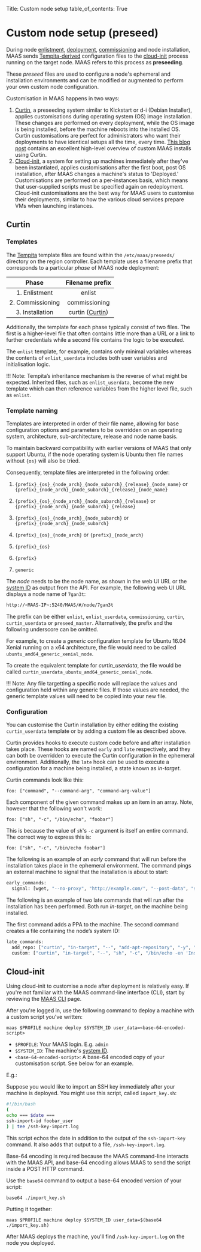 Title: Custom node setup
table_of_contents: True

# Custom node setup (preseed)

During node [enlistment][node-enlistment], [deployment][node-deployment],
[commissioning][node-commission] and node installation, MAAS sends
[Tempita-derived][tempita] configuration files to the [cloud-init][cloud-init]
process running on the target node. MAAS refers to this process as
**preseeding**.

These *preseed* files are used to configure a node's ephemeral and
installation environments and can be modified or augmented to perform your own
custom node configuration.

Customisation in MAAS happens in two ways:

1. [Curtin][curtin], a preseeding system similar to Kickstart or d-i (Debian
   Installer), applies customisations during operating system (OS) image
   installation. These changes are performed on every deployment, while the OS
   image is being installed, before the machine reboots into the installed OS.
   Curtin customisations are perfect for administrators who want their
   deployments to have identical setups all the time, every time.
   [This blog post][blog] contains an excellent high-level overview of custom
   MAAS installs using Curtin.
2. [Cloud-init][cloud-init], a system for setting up machines immediately after
   they've been instantiated, applies customisations after the first boot, post
   OS installation, after MAAS changes a machine's status to 'Deployed.'
   Customisations are performed on a per-instances basis, which means that
   user-supplied scripts  must be specified again on redeployment. Cloud-init
   customisations are the best way for MAAS users to customise their
   deployments, similar to how the various cloud services prepare VMs when
   launching instances.

## Curtin

### Templates

The [Tempita][tempita] template files are found within the
`/etc/maas/preseeds/` directory on the region controller. Each template uses a
filename prefix that corresponds to a particular *phase* of MAAS node
deployment:

|     Phase     |        Filename prefix               |
|:-------------:|:------------------------------------:|
| 1. Enlistment    | enlist                            |
| 2. Commissioning | commissioning                     |
| 3. Installation  | curtin ([Curtin][curtin])         |


Additionally, the template for each phase typically consist of two files. The
first is a higher-level file that often contains little more than a URL or a
link to further credentials while a second file contains the logic to be
executed. 

The `enlist` template, for example, contains only minimal variables whereas the
contents of `enlist_userdata` includes both user variables and initialisation
logic.

!!! Note:
    Tempita’s inheritance mechanism is the reverse of what might be expected.
    Inherited files, such as `enlist_userdata`, become the new template which
    can then reference variables from the higher level file, such as `enlist`.


### Template naming

Templates are interpreted in order of their file name, allowing for base
configuration options and parameters to be overridden on an operating system,
architecture, sub-architecture, release and node name basis.

To maintain backward compatibility with earlier versions of MAAS that only
support Ubuntu, if the node operating system is Ubuntu then file names
without `{os}` will also be tried.

Consequently, template files are interpreted in the following order:

1. `{prefix}_{os}_{node_arch}_{node_subarch}_{release}_{node_name}`
or `{prefix}_{node_arch}_{node_subarch}_{release}_{node_name}`

1. `{prefix}_{os}_{node_arch}_{node_subarch}_{release}`
or `{prefix}_{node_arch}_{node_subarch}_{release}`

1. `{prefix}_{os}_{node_arch}_{node_subarch}`
or `{prefix}_{node_arch}_{node_subarch}`

1. `{prefix}_{os}_{node_arch}`
or `{prefix}_{node_arch}`

1. `{prefix}_{os}`

1. `{prefix}`

1. `generic`

The *node* needs to be the node name, as shown in the web UI URL or the [system
ID][system-id] as output from the API. For example, the following web UI URL
displays a node name of `7gan3t`:

```bash
http://<MAAS-IP>:5240/MAAS/#/node/7gan3t
```

The prefix can be either `enlist`, `enlist_userdata`, `commissioning`,
`curtin`, `curtin_userdata` or `preseed_master`. Alternatively, the prefix and
the following underscore can be omitted. 

For example, to create a *generic* configuration template for Ubuntu 16.04
Xenial running on a x64 architecture, the file would need to be called
`ubuntu_amd64_generic_xenial_node`.

To create the equivalent template for *curtin_userdata*, the file would be called
`curtin_userdata_ubuntu_amd64_generic_xenial_node`.

!!! Note:
    Any file targetting a specific node will replace the values and
    configuration held within any generic files. If those values are needed,
    the generic template values will need to be copied into your new file. 

### Configuration

You can customise the Curtin installation by either editing the existing
`curtin_userdata` template or by adding a custom file as described above.

Curtin provides hooks to execute custom code before and after installation
takes place. These hooks are named `early` and `late` respectively, and they
can both be overridden to execute the Curtin configuration in the ephemeral
environment. Additionally, the `late` hook can be used to execute a
configuration for a machine being installed, a state known as *in-target*.

Curtin commands look like this:

```
foo: ["command", "--command-arg", "command-arg-value"]
```

Each component of the given command makes up an item in an array. Note, however
that the following won't work:

```
foo: ["sh", "-c", "/bin/echo", "foobar"]
```

This is because the value of `sh`'s `-c` argument is itself an entire command.
The correct way to express this is:

```
foo: ["sh", "-c", "/bin/echo foobar"]
```

The following is an example of an *early* command that will run before the
installation takes place in the ephemeral environment. The command pings an
external machine to signal that the installation is about to start:

```bash
early_commands:
  signal: [wget, "--no-proxy", "http://example.com/", "--post-data", "system_id=&signal=starting_install", "-O", "/dev/null"]
```

The following is an example of two late commands that will run after the
installation has been performed. Both run *in-target*, on the machine being
installed.

The first command adds a PPA to the machine. The second command creates a file
containing the node’s system ID:

```bash
late_commands:
  add_repo: ["curtin", "in-target", "--", "add-apt-repository", "-y", "ppa:my/ppa"]
  custom: ["curtin", "in-target", "--", "sh", "-c", "/bin/echo -en 'Installed ' > /tmp/maas_system_id"]
```

## Cloud-init

Using cloud-init to customise a node after deployment is relatively easy. If
you're not familiar with the MAAS command-line interface (CLI), start by
reviewing the [MAAS CLI][cli] page.

After you're logged in, use the following command to deploy a machine with a
custom script you've written:

```
maas $PROFILE machine deploy $SYSTEM_ID user_data=<base-64-encoded-script>
```

* `$PROFILE`: Your MAAS login. E.g. `admin`
* `$SYSTEM_ID`: The machine's [system ID][system-id].
* `<base-64-encoded-script>`: A base-64 encoded copy of your customisation
  script. See below for an example.

E.g.:

Suppose you would like to import an SSH key immediately after your machine is
deployed. You might use this script, called `import_key.sh`:

```bash
#!/bin/bash
(
echo === $date ===
ssh-import-id foobar_user
) | tee /ssh-key-import.log
```

This script echos the date in addition to the output of the `ssh-import-key`
command. It also adds that output to a file, `/ssh-key-import.log`.

Base-64 encoding is required because the MAAS command-line interacts with the
MAAS API, and base-64 encoding allows MAAS to send the script inside a POST HTTP
command.

Use the `base64` command to output a base-64 encoded version of your script:

```
base64 ./import_key.sh
```

Putting it together:

```
maas $PROFILE machine deploy $SYSTEM_ID user_data=$(base64 ./import_key.sh)
```

After MAAS deploys the machine, you'll find `/ssh-key-import.log` on the node
you deployed.

<!-- LINKS -->
[blog]: https://blog.ubuntu.com/2017/06/02/customising-maas-installs
[curtin]: https://launchpad.net/curtin
[cloud-init]: https://launchpad.net/cloud-init
[node-enlistment]: nodes-add.html#enlistment
[node-deployment]: nodes-deploy.md
[node-commission]: nodes-commission.md
[tempita]: https://raw.githubusercontent.com/ravenac95/tempita/master/docs/index.txt
[system-id]: manage-cli-common.md#determine-a-node-system-id
[user-data]: api#post-maasapi20machinessystem_id-opdeploy
[cli]: manage-cli.md
